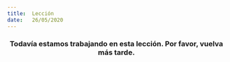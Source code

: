 ```yaml
---
title:  Lección
date:   26/05/2020
---
```


### <center>Todavía estamos trabajando en esta lección. Por favor, vuelva más tarde.</center>